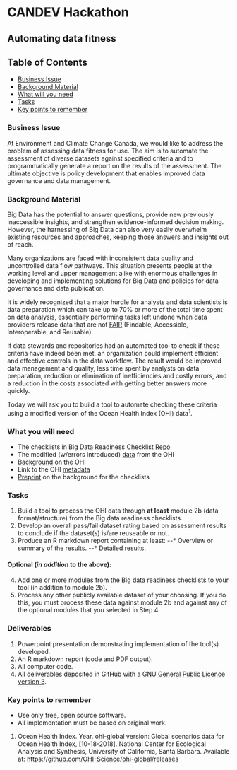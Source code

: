 # CANDEV Hackathon
## Automating data fitness

## Table of Contents
* [Business Issue](#business-issue)  
* [Background Material](#background-material)
* [What will you need](#what-will-you-need)
* [Tasks](#tasks)
* [Key points to remember](#key-points-to-remember)

### Business Issue
At Environment and Climate Change Canada, we would like to address the problem of assessing data fitness for use. The aim is to automate the assessment of diverse datasets against specified criteria and to programmatically generate a report on the results of the assessment. The ultimate objective is policy development that enables improved data governance and data management.

### Background Material
Big Data has the potential to answer questions, provide new previously inaccessible insights, and strengthen evidence-informed decision making. However, the harnessing of Big Data can also very easily overwhelm existing resources and approaches, keeping those answers and insights out of reach.

Many organizations are faced with inconsistent data quality and uncontrolled data flow pathways. This situation presents people at the working level and upper management alike with enormous challenges in developing and implementing solutions for Big Data and policies for data governance and data publication. 

It is widely recognized that a major hurdle for analysts and data scientists is data preparation which can take up to 70% or more of the total time spent on data analysis, essentially performing tasks left undone when data providers release data that are not [FAIR](https://www.force11.org/group/fairgroup/fairprinciples) (Findable, Accessible, Interoperable, and Reusable).

If data stewards and repositories had an automated tool to check if these criteria have indeed been met, an organization could implement efficient and effective controls in the data workflow. The result would be improved data management and quality, less time spent by analysts on data preparation, reduction or elimination of inefficiencies and costly errors, and a reduction in the costs associated with getting better answers more quickly.

Today we will ask you to build a tool to automate checking these criteria using a modified version of the Ocean Health Index (OHI) data<sup>1</sup>. 

### What you will need
* The checklists in Big Data Readiness Checklist [Repo][link_DGRRepo]
* The modified (w/errors introduced) [data][link_OHIData] from the OHI
* [Background][link_OHIbackground] on the OHI
* Link to the OHI [metadata][link_metadata]
* [Preprint][link_preprint] on the background for the checklists

### Tasks
1. Build a tool to process the OHI data through **at least** module 2b (data format/structure) from the Big data readiness checklists.
2. Develop an overall pass/fail dataset rating based on assessment results to conclude if the dataset(s) is/are reuseable or not.
3. Produce an R markdown report containing at least:
--* Overview or summary of the results.
--* Detailed results.
#### Optional (*in addition* to the above):
4. Add one or more modules from the Big data readiness checklists to your tool (in addition to module 2b). 
5. Process any other publicly available dataset of your choosing. If you do this, you must process these data against module 2b and against any of the optional modules that you selected in Step 4.

### Deliverables
1. Powerpoint presentation demonstrating implementation of the tool(s) developed.
2. An R markdown report (code and PDF output).
3. All computer code.
4. All deliverables deposited in GitHub with a [GNU General Public Licence version 3](https://opensource.org/licenses/GPL-3.0). 

### Key points to remember
* Use only free, open source software.
* All implementation must be based on original work.

1. Ocean Health Index. Year. ohi-global version: Global scenarios data for Ocean Health Index, [10-18-2018]. National Center for Ecological Analysis and Synthesis, University of California, Santa Barbara. Available at: https://github.com/OHI-Science/ohi-global/releases
  
  [link_DGRRepo]:https://t2m.io/X4P3cXI4  
  [link_OHIData]:https://github.com/claireaustin/Hackathon_CanDev2018-10-20/blob/master/OHIDataSet.csv
  [link_OHIbackground]:http://ohi-science.org/news/Biography-OHI
  [link_metadata]:https://github.com/OHI-Science/ohi-global/tree/draft/global2017#ohi-2017-global-metadata
  [link_preprint]:https://github.com/claireaustin/BigDataReadiness/blob/master/Austin2018PREPRINT_PathToBigDataReadiness.pdf
  

